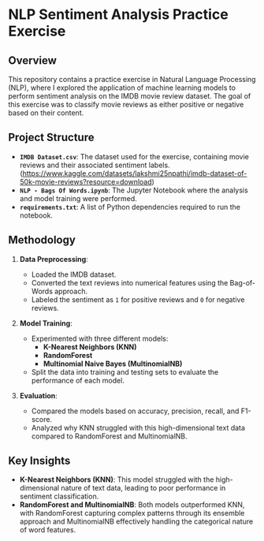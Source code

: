 # NLP Sentiment Analysis Practice Exercise

## Overview

This repository contains a practice exercise in Natural Language Processing (NLP), where I explored the application of machine learning models to perform sentiment analysis on the IMDB movie review dataset. The goal of this exercise was to classify movie reviews as either positive or negative based on their content.

## Project Structure

- **`IMDB Dataset.csv`**: The dataset used for the exercise, containing movie reviews and their associated sentiment labels. (https://www.kaggle.com/datasets/lakshmi25npathi/imdb-dataset-of-50k-movie-reviews?resource=download)
- **`NLP - Bags Of Words.ipynb`**: The Jupyter Notebook where the analysis and model training were performed.
- **`requirements.txt`**: A list of Python dependencies required to run the notebook.

## Methodology

1. **Data Preprocessing**:
   - Loaded the IMDB dataset.
   - Converted the text reviews into numerical features using the Bag-of-Words approach.
   - Labeled the sentiment as `1` for positive reviews and `0` for negative reviews.

2. **Model Training**:
   - Experimented with three different models:
     - **K-Nearest Neighbors (KNN)**
     - **RandomForest**
     - **Multinomial Naive Bayes (MultinomialNB)**
   - Split the data into training and testing sets to evaluate the performance of each model.

3. **Evaluation**:
   - Compared the models based on accuracy, precision, recall, and F1-score.
   - Analyzed why KNN struggled with this high-dimensional text data compared to RandomForest and MultinomialNB.

## Key Insights

- **K-Nearest Neighbors (KNN)**: This model struggled with the high-dimensional nature of text data, leading to poor performance in sentiment classification.
- **RandomForest and MultinomialNB**: Both models outperformed KNN, with RandomForest capturing complex patterns through its ensemble approach and MultinomialNB effectively handling the categorical nature of word features.

